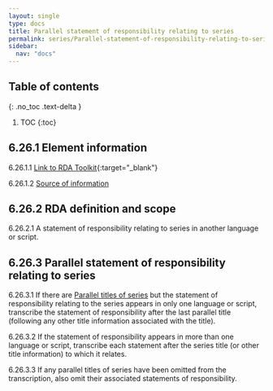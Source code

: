 ```yaml
---
layout: single
type: docs
title: Parallel statement of responsibility relating to series
permalink: series/Parallel-statement-of-responsibility-relating-to-series/
sidebar:
  nav: "docs"
---
```


## Table of contents
{: .no_toc .text-delta }

1. TOC
{:toc}

## 6.26.1 Element information

<a name="6.26.1.1">6.26.1.1</a> [Link to RDA Toolkit](https://beta.rdatoolkit.org/en-US_ala-cc4dfafb-b41b-339d-85ea-17cebe940dff){:target="_blank"}

<a name="6.26.1.2">6.26.1.2</a> [Source of information](/DCRMR/series/)

## 6.26.2 RDA definition and scope

<a name="6.26.2.1">6.26.2.1</a> A statement of responsibility relating to series in another language or script.

## 6.26.3 Parallel statement of responsibility relating to series

<a name="6.26.3.1">6.26.3.1</a> If there are [Parallel titles of series](/DCRMR/series/Parallel-title-of-series/) but the statement of responsibility relating to the series appears in only one language or script, transcribe the statement of responsibility after the last parallel title (following any other title information associated with the title). 

<a name="6.26.3.2">6.26.3.2</a> If the statement of responsibility appears in more than one language or script, transcribe each statement after the series title (or other title information) to which it relates.

<a name="6.26.3.3">6.26.3.3</a> If any parallel titles of series have been omitted from the transcription, also omit their associated statements of responsibility.

